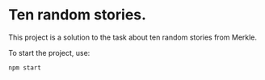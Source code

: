 # Ten random stories.

This project is a solution to the task about ten random stories from Merkle.

To start the project, use:
```
npm start
```